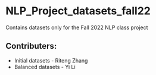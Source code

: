 # NLP_Project_datasets_fall22
Contains datasets only for the Fall 2022 NLP class project

## Contributers:
- Initial datasets - Riteng Zhang
- Balanced datasets - Yi Li
